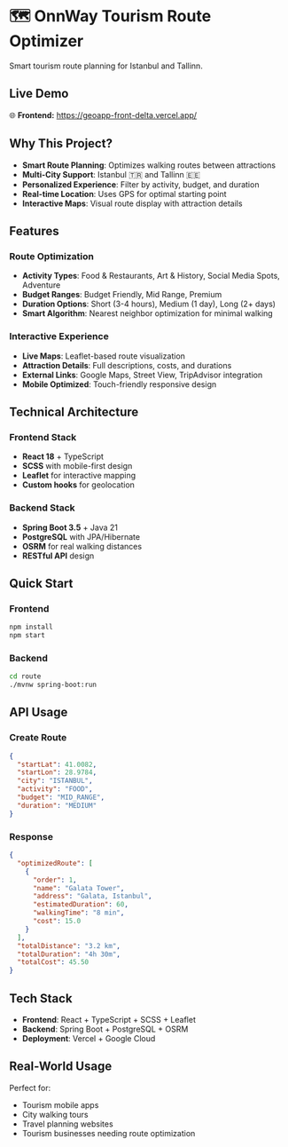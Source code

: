 # 🗺️ OnnWay Tourism Route Optimizer

Smart tourism route planning for Istanbul and Tallinn.

## **Live Demo**
🌐 **Frontend:** https://geoapp-front-delta.vercel.app/

## **Why This Project?**

* **Smart Route Planning**: Optimizes walking routes between attractions
* **Multi-City Support**: Istanbul 🇹🇷 and Tallinn 🇪🇪
* **Personalized Experience**: Filter by activity, budget, and duration
* **Real-time Location**: Uses GPS for optimal starting point
* **Interactive Maps**: Visual route display with attraction details

## **Features**

### **Route Optimization**
* **Activity Types**: Food & Restaurants, Art & History, Social Media Spots, Adventure
* **Budget Ranges**: Budget Friendly, Mid Range, Premium
* **Duration Options**: Short (3-4 hours), Medium (1 day), Long (2+ days)
* **Smart Algorithm**: Nearest neighbor optimization for minimal walking

### **Interactive Experience**
* **Live Maps**: Leaflet-based route visualization
* **Attraction Details**: Full descriptions, costs, and durations
* **External Links**: Google Maps, Street View, TripAdvisor integration
* **Mobile Optimized**: Touch-friendly responsive design

## **Technical Architecture**

### **Frontend Stack**
* **React 18** + TypeScript
* **SCSS** with mobile-first design
* **Leaflet** for interactive mapping
* **Custom hooks** for geolocation

### **Backend Stack**
* **Spring Boot 3.5** + Java 21
* **PostgreSQL** with JPA/Hibernate
* **OSRM** for real walking distances
* **RESTful API** design

## **Quick Start**

### **Frontend**
```bash
npm install
npm start
```

### **Backend**
```bash
cd route
./mvnw spring-boot:run
```

## **API Usage**

### **Create Route**
```json
{
  "startLat": 41.0082,
  "startLon": 28.9784,
  "city": "ISTANBUL",
  "activity": "FOOD",
  "budget": "MID_RANGE",
  "duration": "MEDIUM"
}
```

### **Response**
```json
{
  "optimizedRoute": [
    {
      "order": 1,
      "name": "Galata Tower",
      "address": "Galata, Istanbul",
      "estimatedDuration": 60,
      "walkingTime": "8 min",
      "cost": 15.0
    }
  ],
  "totalDistance": "3.2 km",
  "totalDuration": "4h 30m",
  "totalCost": 45.50
}
```

## **Tech Stack**
* **Frontend**: React + TypeScript + SCSS + Leaflet
* **Backend**: Spring Boot + PostgreSQL + OSRM
* **Deployment**: Vercel + Google Cloud

## **Real-World Usage**

Perfect for:
* Tourism mobile apps
* City walking tours
* Travel planning websites
* Tourism businesses needing route optimization